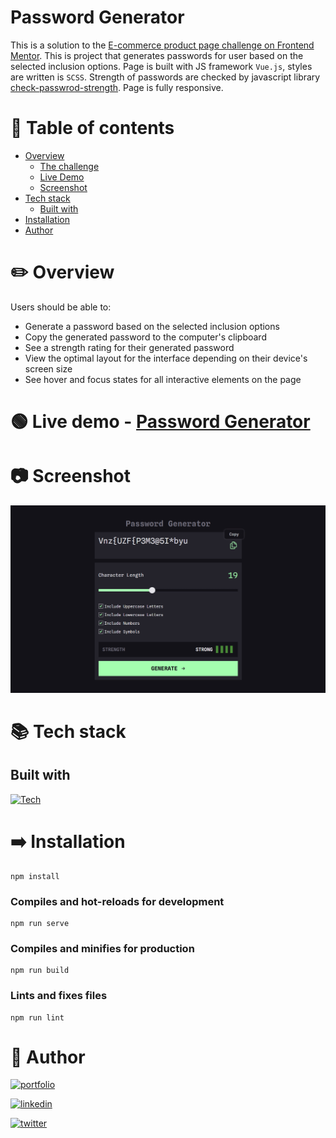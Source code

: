 # Password Generator

This is a solution to the [E-commerce product page challenge on Frontend Mentor](https://www.frontendmentor.io/challenges/ecommerce-product-page-UPsZ9MJp6). This is project that generates passwords for user based on the selected inclusion options. Page is built with JS framework `Vue.js`, styles are written is `SCSS`. Strength of passwords are checked by javascript library [check-passwrod-strength](https://www.npmjs.com/package/check-password-strength). Page is fully responsive.

# 📝 Table of contents

- [Overview](#overview)
  - [The challenge](#the-challenge)
  - [Live Demo](#live-demo)
  - [Screenshot](#screenshot)
- [Tech stack](#tech-stack)
  - [Built with](#built-with)
- [Installation](#installation)
- [Author](#author)

# ✏️ Overview

Users should be able to:

- Generate a password based on the selected inclusion options
- Copy the generated password to the computer's clipboard
- See a strength rating for their generated password
- View the optimal layout for the interface depending on their device's screen size
- See hover and focus states for all interactive elements on the page

# 🟢 Live demo - [Password Generator](https://chris-ai.github.io/password-generator/)

# 📷 Screenshot

![](./Screenshot.png)

# 📚 Tech stack

## Built with

[![Tech](https://skills.thijs.gg/icons?i=javascript,html,css,scss,vue&theme=light)](https://skills.thijs.gg)

# ➡️ Installation

```
npm install
```

### Compiles and hot-reloads for development

```
npm run serve
```

### Compiles and minifies for production

```
npm run build
```

### Lints and fixes files

```
npm run lint
```

# 🔗 Author

[![portfolio](https://img.shields.io/badge/github-000?style=for-the-badge&logo=ko-fi&logoColor=white)](https://github.com/Chris-ai)

[![linkedin](https://img.shields.io/badge/linkedin-0A66C2?style=for-the-badge&logo=linkedin&logoColor=white)](https://twitter.com/kondr7_krzysiek)

[![twitter](https://img.shields.io/badge/frontendmentor-fefefe?style=for-the-badge&logo=&logoColor=white)](https://www.frontendmentor.io/profile/Chris-ai)

